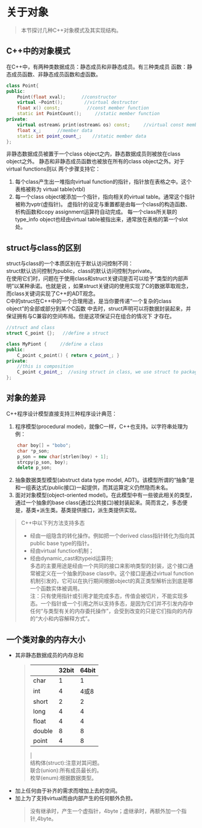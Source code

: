 # 关于对象
> 本节探讨几种C++对象模式及其实现结构。

## C++中的对象模式
在C++中，有两种类数据成员：静态成员和非静态成员。有三种类成员
函数：静态成员函数、非静态成员函数和虚函数。
```C++
class Point{
public:
	Point(float xval);      //constructor
	virtual ~Point();        //virtual destructor
	float x() const;          //const member function
	static int PointCount();     //static member function
private:
	virtual ostream& print(ostream& os) const;     //virtual const member function
	float x_;      //member data
	static int point_count_;    //static member data
};
```
非静态数据成员被置于一个class object之内，静态数据成员则被放在class object之外。
静态和非静态成员函数也被放在所有的class object之外。对于virtual functions则以
两个步骤支持它：
1. 每个class产生出一堆指向virtual function的指针，指针放在表格之中。这个表格被称为
virtual table(vtbl)
2. 每一个class object被添加一个指针，指向相关的virtual table。通常这个指针被称为vptr(虚指针)。
虚指针的设定与重置都是由每一个class的构造函数、析构函数和copy assignment运算符自动完成。
每一个class所关联的type_info object也经由virtual table被指出来，通常放在表格的第一个slot处。

## struct与class的区别
struct与class的一个本质区别在于默认访问控制不同：  
struct默认访问控制为public，class的默认访问控制为private。  
在使用它们时，问题在于使用class和struct关键词是否可以给予“类型的内部声明”以某种承诺。也就是说
，如果struct关键词的使用实现了C的数据萃取观念，而class关键词实现了C++的ADT观念。  
C中的struct在C++中的一个合理用途，是当你要传递“一个复杂的class object”的全部或部分到某个C函数
中去时，struct声明可以将数据封装起来，并保证拥有与C兼容的空间布局。但是这项保证只在组合的情况下
才存在。
```C++
//struct and class
struct C_point {};   //define a struct

class MyPiont {     //define a class
public:
	C_point c_point() { return c_point_; }
private:
	//this is composition
	C_point c_point_;  //using struct in class, we use struct to package the data
};
```
## 对象的差异
C++程序设计模型直接支持三种程序设计典范：  
1. 程序模型(procedural model)，就像C一样，C++也支持。以字符串处理为例：  
```C++
	char boy[] = "bobo";
	char *p_son;
	p_son = new char[strlen(boy) + 1];
	strcpy(p_son, boy);
	delete p_son;
```
2. 抽象数据类型模型(abstruct data type model, ADT)。该模型所谓的“抽象”是和一组表达式(public接口)一起提供，而其运算定义仍然隐而未名。
3. 面对对象模型(object-oriented model)。在此模型中有一些彼此相关的类型，通过一个抽象的base
class(通过公共接口)被封装起来。简而言之，多态便是，基类+派生类。基类提供接口，派生类提供实现。
> C++中以下列方法支持多态  
>- 经由一组隐含的转化操作。例如把一个derived class指针转化为指向其public base type的指针。
>- 经由virtual function机制；
>- 经由dynamic_cast和typeid运算符;  
多态的主要用途是经由一个共同的接口来影响类型的封装，这个接口通常被定义在一个抽象的base class中。这个接口是通过virtual function机制引发的，它可以在执行期间根据object的真正类型解析出到底是哪一个函数实体被调用。  
注：只有使用指针或引用才能完成多态，传值会被切片，不能实现多态。一个指针或一个引用之所以支持多态，是因为它们并不引发内存中任何“与类型有关的内存委托操作”，会受到改变的只是它们指向的内存的“大小和内容解释方式”。  

## 一个类对象的内存大小  
- 其非静态数据成员的内存总和  
	> |	     | 32bit | 64bit|    
	> | ---  | ---   | ---  |   
	> | char | 1     | 1    |  
	> | int  | 4     | 4或8 |  
	> | short|2|2|  
	>|long|4|4|  
	>|float|4|4|  
	>|double|8|8|  
	>|point|4|8|    
	>|  
	>结构体(struct):注意对其问题。  
	>联合(union):所有成员最长的。  
	>枚举(enum):根据数据类型。  
- 加上任何由于补齐的需求而增加上去的空间。
- 加上为了支持virtual而由内部产生的任何额外负担。
	> 没有继承时，产生一个虚指针，4byte；虚继承时，再额外加一个指针,4byte。
